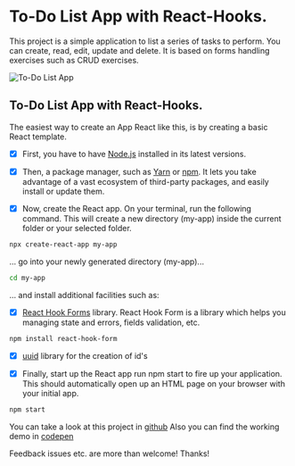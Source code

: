 # To-Do List App with React-Hooks.

This project is a simple application to list a series of tasks to perform. You can create, read, edit, update and delete.
It is based on forms handling exercises such as CRUD exercises. 

![To-Do List App](https://res.cloudinary.com/drpcjt13x/image/upload/v1611685165/Proyectos/To-Do%20List/Desktop_-_ToDo_List_App_1_sky57b.jpg "To-Do List App")


## To-Do List App with React-Hooks.

The easiest way to create an App React like this, is by creating a basic React template.

- [x] First, you have to have [Node.js](https://nodejs.org/en/) installed in its latest versions.

- [x] Then, a package manager, such as [Yarn](https://yarnpkg.com/) or [npm](https://www.npmjs.com/). It lets you take advantage of a vast ecosystem of third-party packages, and easily install or update them.

- [x] Now, create the React app. On your terminal, run the following command. This will create a new directory (my-app) inside the current folder or your selected folder.

```bash
npx create-react-app my-app
```

... go into your newly generated directory (my-app)...

```bash
cd my-app
```

... and install additional facilities such as:

- [x] [React Hook Forms](https://react-hook-form.com/get-started/) library. 
React Hook Form is a library which helps you managing state and errors, fields validation, etc.

```bash
npm install react-hook-form
```

- [x] [uuid](https://www.npmjs.com/package/uuid) library for the creation of id's


- [x] Finally, start up the React app run npm start to fire up your application. This should automatically open up an HTML page on your browser with your initial app.

```bash
npm start
```


You can take a look at this project in [github](https://guacig.github.io/todo-list-react-app/)
Also you can find the working demo in [codepen](https://codepen.io/GuaciG/full/ZEBzobO)


Feedback issues etc. are more than welcome! Thanks!
